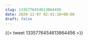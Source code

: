 ```yaml
---
slug: 1335776454613864456
date: 2020-12-07 02:41:38+00:00
draft: false
---
```


{{< tweet 1335776454613864456 >}}
